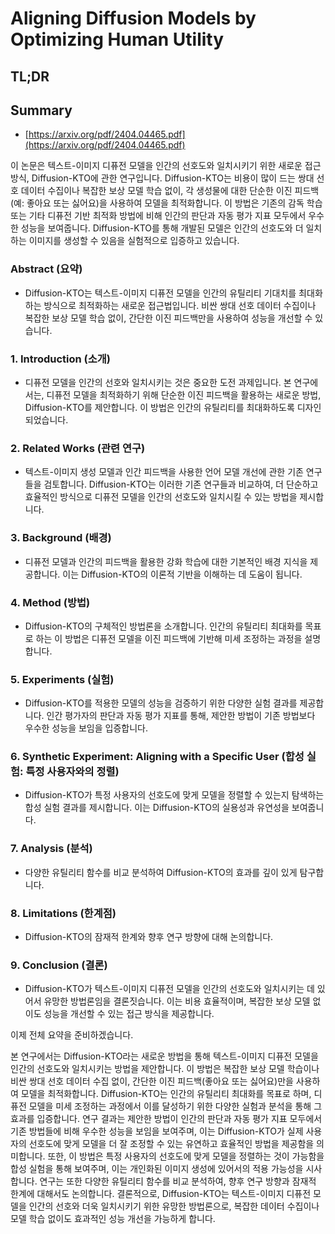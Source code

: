 # Aligning Diffusion Models by Optimizing Human Utility
## TL;DR
## Summary
- [https://arxiv.org/pdf/2404.04465.pdf](https://arxiv.org/pdf/2404.04465.pdf)

이 논문은 텍스트-이미지 디퓨전 모델을 인간의 선호도와 일치시키기 위한 새로운 접근 방식, Diffusion-KTO에 관한 연구입니다. Diffusion-KTO는 비용이 많이 드는 쌍대 선호 데이터 수집이나 복잡한 보상 모델 학습 없이, 각 생성물에 대한 단순한 이진 피드백(예: 좋아요 또는 싫어요)을 사용하여 모델을 최적화합니다. 이 방법은 기존의 감독 학습 또는 기타 디퓨전 기반 최적화 방법에 비해 인간의 판단과 자동 평가 지표 모두에서 우수한 성능을 보여줍니다. Diffusion-KTO를 통해 개발된 모델은 인간의 선호도와 더 일치하는 이미지를 생성할 수 있음을 실험적으로 입증하고 있습니다.

### Abstract (요약)
- Diffusion-KTO는 텍스트-이미지 디퓨전 모델을 인간의 유틸리티 기대치를 최대화하는 방식으로 최적화하는 새로운 접근법입니다. 비싼 쌍대 선호 데이터 수집이나 복잡한 보상 모델 학습 없이, 간단한 이진 피드백만을 사용하여 성능을 개선할 수 있습니다.

### 1. Introduction (소개)
- 디퓨전 모델을 인간의 선호와 일치시키는 것은 중요한 도전 과제입니다. 본 연구에서는, 디퓨전 모델을 최적화하기 위해 단순한 이진 피드백을 활용하는 새로운 방법, Diffusion-KTO를 제안합니다. 이 방법은 인간의 유틸리티를 최대화하도록 디자인되었습니다.

### 2. Related Works (관련 연구)
- 텍스트-이미지 생성 모델과 인간 피드백을 사용한 언어 모델 개선에 관한 기존 연구들을 검토합니다. Diffusion-KTO는 이러한 기존 연구들과 비교하여, 더 단순하고 효율적인 방식으로 디퓨전 모델을 인간의 선호도와 일치시킬 수 있는 방법을 제시합니다.

### 3. Background (배경)
- 디퓨전 모델과 인간의 피드백을 활용한 강화 학습에 대한 기본적인 배경 지식을 제공합니다. 이는 Diffusion-KTO의 이론적 기반을 이해하는 데 도움이 됩니다.

### 4. Method (방법)
- Diffusion-KTO의 구체적인 방법론을 소개합니다. 인간의 유틸리티 최대화를 목표로 하는 이 방법은 디퓨전 모델을 이진 피드백에 기반해 미세 조정하는 과정을 설명합니다.

### 5. Experiments (실험)
- Diffusion-KTO를 적용한 모델의 성능을 검증하기 위한 다양한 실험 결과를 제공합니다. 인간 평가자의 판단과 자동 평가 지표를 통해, 제안한 방법이 기존 방법보다 우수한 성능을 보임을 입증합니다.

### 6. Synthetic Experiment: Aligning with a Specific User (합성 실험: 특정 사용자와의 정렬)
- Diffusion-KTO가 특정 사용자의 선호도에 맞게 모델을 정렬할 수 있는지 탐색하는 합성 실험 결과를 제시합니다. 이는 Diffusion-KTO의 실용성과 유연성을 보여줍니다.

### 7. Analysis (분석)
- 다양한 유틸리티 함수를 비교 분석하여 Diffusion-KTO의 효과를 깊이 있게 탐구합니다.

### 8. Limitations (한계점)
- Diffusion-KTO의 잠재적 한계와 향후 연구 방향에 대해 논의합니다.

### 9. Conclusion (결론)
- Diffusion-KTO가 텍스트-이미지 디퓨전 모델을 인간의 선호도와 일치시키는 데 있어서 유망한 방법론임을 결론짓습니다. 이는 비용 효율적이며, 복잡한 보상 모델 없이도 성능을 개선할 수 있는 접근 방식을 제공합니다.

이제 전체 요약을 준비하겠습니다.

본 연구에서는 Diffusion-KTO라는 새로운 방법을 통해 텍스트-이미지 디퓨전 모델을 인간의 선호도와 일치시키는 방법을 제안합니다. 이 방법은 복잡한 보상 모델 학습이나 비싼 쌍대 선호 데이터 수집 없이, 간단한 이진 피드백(좋아요 또는 싫어요)만을 사용하여 모델을 최적화합니다. Diffusion-KTO는 인간의 유틸리티 최대화를 목표로 하며, 디퓨전 모델을 미세 조정하는 과정에서 이를 달성하기 위한 다양한 실험과 분석을 통해 그 효과를 입증합니다. 연구 결과는 제안한 방법이 인간의 판단과 자동 평가 지표 모두에서 기존 방법들에 비해 우수한 성능을 보임을 보여주며, 이는 Diffusion-KTO가 실제 사용자의 선호도에 맞게 모델을 더 잘 조정할 수 있는 유연하고 효율적인 방법을 제공함을 의미합니다. 또한, 이 방법은 특정 사용자의 선호도에 맞게 모델을 정렬하는 것이 가능함을 합성 실험을 통해 보여주며, 이는 개인화된 이미지 생성에 있어서의 적용 가능성을 시사합니다. 연구는 또한 다양한 유틸리티 함수를 비교 분석하여, 향후 연구 방향과 잠재적 한계에 대해서도 논의합니다. 결론적으로, Diffusion-KTO는 텍스트-이미지 디퓨전 모델을 인간의 선호와 더욱 일치시키기 위한 유망한 방법론으로, 복잡한 데이터 수집이나 모델 학습 없이도 효과적인 성능 개선을 가능하게 합니다.